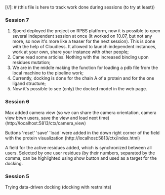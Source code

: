 [//]: # (this file is here to track work done during sessions (to try at least))

### Session 7
1. Sjoerd deployed the project on RPBS platform, now it is possible to open several independent session at once (it worked on 10.07, but not any more, so now it's more like a teaser for the next session). This is done with the help of Cloudless. It allowed to launch independent instances, work at your own, share your instance with other people;
2. Came read some articles. Nothing with the increased binding upon residues mutation;
3. We are in the middle making the function for loading a pdb file from the local machine to the pipeline work;
4. Currently, docking is done for the chain A of a protein and for the one ligand structure;
5. Now it's possible to see (only) the docked model in the web page.

### Session 6
Max added camera view (so we can share the camera orientation, camera view btwn users, save the view and load next time)
(http://localhost:5813/ctx/camera_view)

Buttons 'reset' 'save' 'load' were added in the down right corner of the field with the protein visualization (http://localhost:5813/ctx/index.html)

A field for the active residues added, which is synchronized between all users. Selected by one user residues (by their numbers, separated by the comma, can be highlighted using show button and used as a target for the docking.

### Session 5
Trying data-driven docking (docking with restraints)
